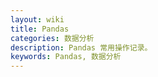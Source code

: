 ```yaml
---
layout: wiki
title: Pandas
categories: 数据分析
description: Pandas 常用操作记录。
keywords: Pandas, 数据分析
---
```



